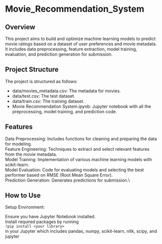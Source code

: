 # Movie_Recommendation_System
## Overview
This project aims to build and optimize machine learning models to predict movie ratings based on a dataset of user preferences and movie metadata. It includes data preprocessing, feature extraction, model training, evaluation, and prediction generation for submission.
## Project Structure
The project is structured as follows:

- data/movies_metadata.csv: The metadata for movies.
- data/test.csv: The test dataset.
- data/train.csv: The training dataset.
- Movie Recommendation System.ipynb: Jupyter notebook with all the preprocessing, model training, and prediction code.

## Features
Data Preprocessing: Includes functions for cleaning and preparing the data for modeling.\
Feature Engineering: Techniques to extract and select relevant features from the movie metadata.\
Model Training: Implementation of various machine learning models with scikit-learn.\
Model Evaluation: Code for evaluating models and selecting the best performer based on RMSE (Root Mean Square Error).\
Prediction Generation: Generates predictions for submission.\

## How to Use
Setup Environment:

Ensure you have Jupyter Notebook installed.\
Install required packages by running\
```!pip install <your library>``` \
in your Jupyter which includes pandas, numpy, scikit-learn, nltk, scipy, and jupyter
